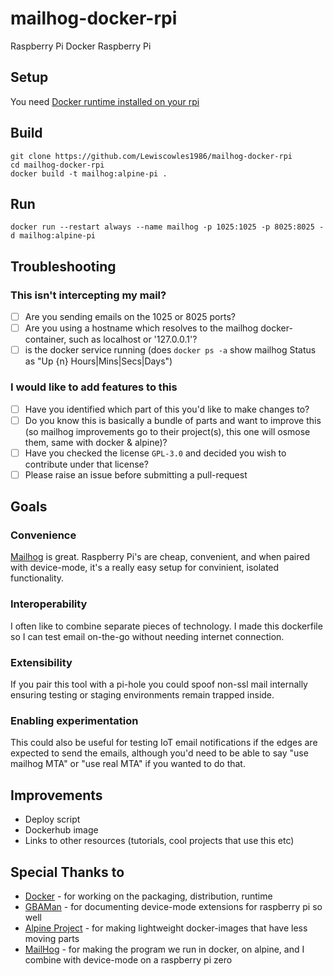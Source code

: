 # mailhog-docker-rpi
Raspberry Pi Docker Raspberry Pi

## Setup

You need [Docker runtime installed on your rpi](https://www.raspberrypi.org/blog/docker-comes-to-raspberry-pi/)

## Build

```
git clone https://github.com/Lewiscowles1986/mailhog-docker-rpi
cd mailhog-docker-rpi
docker build -t mailhog:alpine-pi .
```

## Run

```
docker run --restart always --name mailhog -p 1025:1025 -p 8025:8025 -d mailhog:alpine-pi
```

## Troubleshooting

### This isn't intercepting my mail?

- [ ] Are you sending emails on the 1025 or 8025 ports?
- [ ] Are you using a hostname which resolves to the mailhog docker-container, such as localhost or '127.0.0.1'?
- [ ] is the docker service running (does `docker ps -a` show mailhog Status as "Up {n} Hours|Mins|Secs|Days")

### I would like to add features to this

- [ ] Have you identified which part of this you'd like to make changes to?
- [ ] Do you know this is basically a bundle of parts and want to improve this (so mailhog improvements go to their project(s), this one will osmose them, same with docker & alpine)?
- [ ] Have you checked the license `GPL-3.0` and decided you wish to contribute under that license?
- [ ] Please raise an issue before submitting a pull-request

## Goals

### Convenience

[Mailhog](https://github.com/mailhog/MailHog) is great. Raspberry Pi's are cheap, convenient, and when paired with device-mode, it's a really easy setup for convinient, isolated functionality. 

### Interoperability

I often like to combine separate pieces of technology. I made this dockerfile so I can test email on-the-go without needing internet connection.

### Extensibility

If you pair this tool with a pi-hole you could spoof non-ssl mail internally ensuring testing or staging environments remain trapped inside.

### Enabling experimentation

This could also be useful for testing IoT email notifications if the edges are expected to send the emails, although you'd need to be able to say "use mailhog MTA" or "use real MTA" if you wanted to do that.

## Improvements

* Deploy script
* Dockerhub image
* Links to other resources (tutorials, cool projects that use this etc)

## Special Thanks to

* [Docker](https://www.docker.com/) - for working on the packaging, distribution, runtime
* [GBAMan](http://blog.gbaman.info/?p=791) - for documenting device-mode extensions for raspberry pi so well
* [Alpine Project](https://alpinelinux.org/) - for making lightweight docker-images that have less moving parts
* [MailHog](https://github.com/mailhog/MailHog) - for making the program we run in docker, on alpine, and I combine with device-mode on a raspberry pi zero
